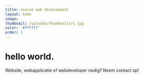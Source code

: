 ```yaml
---
title: usecue web development
layout: home
image:
thumbnail: /uploads/thumbnails/1.jpg
color: '#ffffff'
order: 1
---
```



# hello world.

Website, webapplicatie of webdeveloper nodig? Neem contact op!